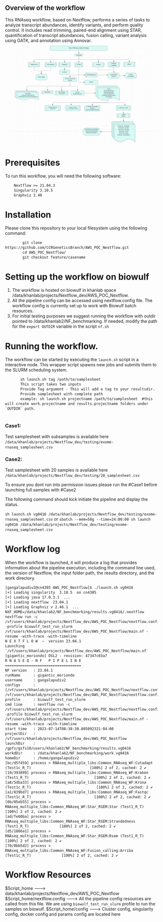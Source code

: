## Overview of the workflow
This RNAseq workflow, based on Nextflow, performs a series of tasks to analyze transcript abundances, identify variants, and perform quality control. It includes 
read trimming, paired-end alignment using STAR, quantification of transcript abundances, fusion calling, variant analysis using GATK, and annotation using Annovar. 
![RNAseq_workflow](DAG_rnaseq.png)


# Prerequisites
To run this workflow, you will need the following software:
```	
	Nextflow >= 21.04.3
	Singularity 3.10.5
	Graphviz 2.40
```


# Installation
Please clone this repository to your local filesystem using the following command:

```
        git clone https://github.com/CCRGeneticsBranch/AWS_POC_Nextflow.git
        cd AWS_POC_Nextflow/ 
        git checkout feature/casename
```


# Setting up the workflow on biowulf
1. The workflow is hosted on biowulf in khanlab space /data/khanlab/projects/Nextflow_dev/AWS_POC_Nextflow.
2. All the pipeline config can be accessed using nextflow.config file. The workflow config is currently set up to work with Biowulf batch resources.
4. For initial testing purposes we suggest running the workflow with outdir pointed to /data/khanlab2/NF_benchmarking. If needed, modify the path for the 
`export OUTDIR` variable in the script `nf.sh` 
 

# Running the workflow.
 The workflow can be started by executing the `launch.sh` script in a interactive node. This wrapper script spawns new jobs and submits them to the SLURM 
scheduling system.


 ```
        sh launch.sh tag /path/to/samplesheet        
        This script takes two inputs
        Provide Tag argument - This will add a tag to your resultsdir.
        Provide samplesheet with complete path
        example: sh launch.sh projectname /path/to/samplesheet  #this will create work.projectname and results.projectname folders under `OUTDIR` path.
        
 ```

### Case1:
Test samplesheet with subsamples is available here `/data/khanlab/projects/Nextflow_dev/testing/exome-rnaseq_samplesheet.csv`
### Case2: 
Test samplesheet with 20 samples is available here `/data/khanlab/projects/Nextflow_dev/testing/20_samplesheet.csv`

To ensure you dont run into permission issues please run the #Case1 before launching full samples with #Case2

The following command should kick initiate the pipeline and display the status.

`sh launch.sh vg0416 /data/khanlab/projects/Nextflow_dev/testing/exome-rnaseq_samplesheet.csv`
                                                or 
`sbatch --mem=50g --time=24:00:00 sh launch vg0416 /data/khanlab/projects/Nextflow_dev/testing/exome-rnaseq_samplesheet.csv`
# Workflow log
When the workflow is launched, it will produce a log that provides information about the pipeline execution, including the command line used, the version of Nextflow, the input folder path, the results directory, and the work directory.


```
[gangalapudiv2@cn4305 AWS_POC_Nextflow]$ ./launch.sh vg0416
[+] Loading singularity  3.10.5  on cn4305 
[+] Loading java 17.0.3.1  ... 
[+] Loading nextflow  23.04.1 
[+] Loading Graphviz v 2.46.1  ... 
NXF_HOME=/data/khanlab2/NF_benchmarking/results.vg0416/.nextflow
nextflow run -c /vf/users/khanlab/projects/Nextflow_dev/AWS_POC_Nextflow/nextflow.config -profile biowulf_test_run_slurm 
/vf/users/khanlab/projects/Nextflow_dev/AWS_POC_Nextflow/main.nf -resume -with-trace -with-timeline
N E X T F L O W  ~  version 23.04.1
Launching `/vf/users/khanlab/projects/Nextflow_dev/AWS_POC_Nextflow/main.nf` [gigantic_moriondo] DSL2 - revision: 47347c03a7
R N A S E Q - N F   P I P E L I N E  
===================================
NF version   : 23.04.1
runName      : gigantic_moriondo
username     : gangalapudiv2
configs      : [/vf/users/khanlab/projects/Nextflow_dev/AWS_POC_Nextflow/nextflow.config, 
/vf/users/khanlab/projects/Nextflow_dev/AWS_POC_Nextflow/nextflow.config]
profile      : biowulf_test_run_slurm
cmd line     : nextflow run -c /vf/users/khanlab/projects/Nextflow_dev/AWS_POC_Nextflow/nextflow.config -profile biowulf_test_run_slurm 
/vf/users/khanlab/projects/Nextflow_dev/AWS_POC_Nextflow/main.nf -resume -with-trace -with-timeline
start time   : 2023-07-14T08:38:30.805092321-04:00
projectDir   : /vf/users/khanlab/projects/Nextflow_dev/AWS_POC_Nextflow
launchDir    : /gpfs/gsfs10/users/khanlab2/NF_benchmarking/results.vg0416
workdDir     : /data/khanlab2/NF_benchmarking/work.vg0416
homeDir      : /home/gangalapudiv2
[bc/d5f459] process > RNAseq_multiple_libs:Common_RNAseq_WF:Cutadapt (Test1c_R_T)                           [100%] 2 of 2, cached: 2 ✔
[19/393899] process > RNAseq_multiple_libs:Common_RNAseq_WF:Kraken (Test1_R_T)                              [100%] 2 of 2, cached: 2 ✔
[a8/5dba33] process > RNAseq_multiple_libs:Common_RNAseq_WF:Krona (Test1c_R_T)                              [100%] 2 of 2, cached: 2 ✔
[a1/839bd7] process > RNAseq_multiple_libs:Common_RNAseq_WF:Fastqc (Test1c_R_T)                             [100%] 2 of 2, cached: 2 ✔
[6b/05eb55] process > RNAseq_multiple_libs:Common_RNAseq_WF:Star_RSEM:Star (Test1_R_T)                      [100%] 2 of 2, cached: 2 ✔
[ad/fe60ba] process > RNAseq_multiple_libs:Common_RNAseq_WF:Star_RSEM:Strandedness (Test1_R_T)              [100%] 2 of 2, cached: 2 ✔
[d5/1866a1] process > RNAseq_multiple_libs:Common_RNAseq_WF:Star_RSEM:Rsem (Test1_R_T)                      [100%] 2 of 2, cached: 2 ✔
[70/0bb5d2] process > RNAseq_multiple_libs:Common_RNAseq_WF:Fusion_calling:Arriba (Test1c_R_T)              [100%] 2 of 2, cached: 2 ✔

```

# Workflow Resources
$Script_home ---> data/khanlab/projects/Nextflow_dev/AWS_POC_Nextflow
$Script_home/nextflow.config ---> All the pipeline config  resources are called from this file. We are using `biowulf_test_run_slurm` profile to run the samples on biowulf.
$Script_home/config ---> Cluster config, singularity config, docker config and params config are located here
   
